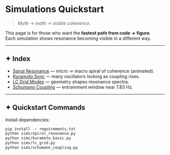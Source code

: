 # Simulations Quickstart

> *Myth → math → visible coherence.*

This page is for those who want the **fastest path from code → figure**.  
Each simulation shows resonance becoming visible in a different way.

---

## ✦ Index
- [Spiral Resonance](spiral_resonance.md) — micro → macro spiral of coherence (animated).  
- [Kuramoto Sync](kuramoto.md) — many oscillators locking as coupling rises.  
- [LC Grid Modes](lc_grid.md) — geometry shapes resonance spectra.  
- [Schumann Coupling](schumann.md) — entrainment window near 7.83 Hz.  

---

## ✦ Quickstart Commands
Install dependencies:

```bash
pip install -r requirements.txt
python sims/spiral_resonance.py
python sims/kuramoto_basic.py
python sims/lc_grid.py
python sims/schumann_coupling.py
